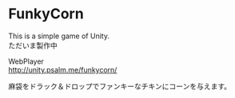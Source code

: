 FunkyCorn
=========
This is a simple game of Unity.  
ただいま製作中

WebPlayer  
http://unity.psalm.me/funkycorn/  

麻袋をドラック＆ドロップでファンキーなチキンにコーンを与えます。  
